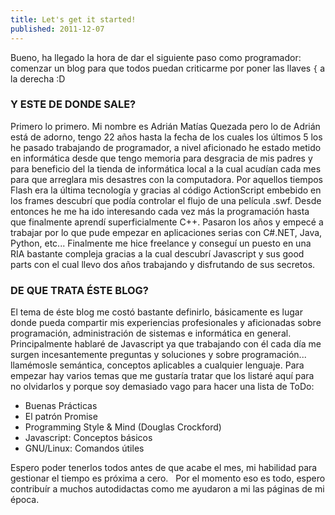 ```yaml
---
title: Let's get it started!
published: 2011-12-07
---
```


Bueno, ha llegado la hora de dar el siguiente paso como programador: comenzar un blog para que todos puedan criticarme por poner las llaves `{` a la derecha :D

<!-- end extract -->

### Y ESTE DE DONDE SALE?

Primero lo primero. Mi nombre es Adrián Matías Quezada pero lo de Adrián está de adorno, tengo 22 años hasta la fecha de los cuales los últimos 5 los he pasado trabajando de programador, a nivel aficionado he estado metido en informática desde que tengo memoria para desgracia de mis padres y para beneficio del la tienda de informática local a la cual acudían cada mes para que arreglara mis desastres con la computadora. Por aquellos tiempos Flash era la última tecnología y gracias al código ActionScript embebido en los frames descubrí que podía controlar el flujo de una película .swf. Desde entonces he me ha ido interesando cada vez más la programación hasta que finalmente aprendí superficialmente C++. Pasaron los años y empecé a trabajar por lo que pude empezar en aplicaciones serias con C#.NET, Java, Python, etc... Finalmente me hice freelance y conseguí un puesto en una RIA bastante compleja gracias a la cual descubrí Javascript y sus good parts con el cual llevo dos años trabajando y disfrutando de sus secretos.

### DE QUE TRATA ÉSTE BLOG?

El tema de éste blog me costó bastante definirlo, básicamente es lugar donde pueda compartir mis experiencias profesionales y aficionadas sobre programación, administración de sistemas e informática en general. Principalmente hablaré de Javascript ya que trabajando con él cada día me surgen incesantemente preguntas y soluciones y sobre programación... llamémosle semántica, conceptos aplicables a cualquier lenguaje. Para empezar hay varios temas que me gustaría tratar que los listaré aquí para no olvidarlos y porque soy demasiado vago para hacer una lista de ToDo:

- Buenas Prácticas
- El patrón Promise
- Programming Style & Mind (Douglas Crockford)
- Javascript: Conceptos básicos
- GNU/Linux: Comandos útiles

Espero poder tenerlos todos antes de que acabe el mes, mi habilidad para gestionar el tiempo es próxima a cero.   Por el momento eso es todo, espero contribuír a muchos autodidactas como me ayudaron a mi las páginas de mi época.
